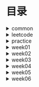 # 目录 #

<details>
<summary>common</summary>

* [DoubleEndNode](./src/main/java/org/lql/common/DoubleEndNode.java)
* [ListNode](./src/main/java/org/lql/common/ListNode.java)

</details>


<details>
<summary>leetcode</summary>

* 【day001】[MergeOrderedArray-88. 合并两个有序数组](./src/main/java/org/lql/leetcode/MergeOrderedArray.java)
* 【day002】[ReverseList-206 反转链表](./src/main/java/org/lql/leetcode/ReverseList.java)
* 【day003】[HasCycle-141. 环形链表](./src/main/java/org/lql/leetcode/HasCycle.java)
* 【day004】[DetectCycle-142. 环形链表](./src/main/java/org/lql/leetcode/DetectCycle.java)
* 【day005】[Valid-20. 有效的括号](./src/main/java/org/lql/leetcode/Valid.java)
* 【day006】[ReverseGroup-25. K 个一组翻转链表](./src/main/java/org/lql/leetcode/ReverseGroup.java)
* 【day007】[MinStack-155. 最小栈](./src/main/java/org/lql/leetcode/MinStack.java)
* 【day008】[TwoSum-1. 两数之和](./src/main/java/org/lql/leetcode/TwoSum.java)
* 【day009】[GroupAnagrams-49. 字母异位词分组](./src/main/java/org/lql/leetcode/GroupAnagrams.java)
* 【day010】[LRUCache-146. LRU 缓存](./src/main/java/org/lql/leetcode/LRUCache.java)
* 【day011】[NumMatrix-304. 二维区域和检索 - 矩阵不可变](./src/main/java/org/lql/leetcode/NumMatrix.java)
* 【day012】[MaxSubArray-53. 最大子数组和](./src/main/java/org/lql/leetcode/MaxSubArray.java)
* 【day013】[ThreeSum-15. 三数之和](./src/main/java/org/lql/leetcode/ThreeSum.java)
* 【day014】[MaxArea-11. 盛最多水的容器](./src/main/java/org/lql/leetcode/MaxArea.java)
* 【day015】[Subsets-78. 子集](./src/main/java/org/lql/leetcode/Subsets.java)
* 【day016】[Combine-77. 组合](./src/main/java/org/lql/leetcode/Combine.java)
* 【day017】[IsValidBST-98. 验证二叉搜索树](./src/main/java/org/lql/leetcode/IsValidBST.java)
* 【day018】[MyPow-50. Pow(x, n)](./src/main/java/org/lql/leetcode/MyPow.java)
* 【day019】[GenerateParenthesis-22. 括号生成](./src/main/java/org/lql/leetcode/GenerateParenthesis.java)
* 【day020】[Codec-297. 二叉树的序列化与反序列化](./src/main/java/org/lql/leetcode/Codec.java)
* 【day021】[CanFinish-207. 课程表](./src/main/java/org/lql/leetcode/CanFinish.java)
* 【day022】[FindRedundantConnection-684. 冗余连接](./src/main/java/org/lql/leetcode/FindRedundantConnection.java)
* 【day023】[LetterCombinations-17. 电话号码的字母组合](./src/main/java/org/lql/leetcode/LetterCombinations.java)
* 【day024】[SolveNQueens-51. N 皇后](./src/main/java/org/lql/leetcode/SolveNQueens.java)
* 【day025】[NumIslands-200. 岛屿数量](./src/main/java/org/lql/leetcode/NumIslands.java)
* 【day026】[MinMutation-433. 最小基因变化](./src/main/java/org/lql/leetcode/MinMutation.java)
* 【day027】[DeleteNode-450. 删除二叉搜索树中的节点](./src/main/java/org/lql/leetcode/DeleteNode.java)
* 【day028】[MergeKLists-23. 合并K个升序链表](./src/main/java/org/lql/leetcode/MergeKLists.java)
* 【day029】[MaxSlidingWindow-239. 滑动窗口最大值](./src/main/java/org/lql/leetcode/MaxSlidingWindow.java)
* 【day030】[Search-704. 二分查找](./src/main/java/org/lql/leetcode/Search.java)
* 【day031】[SearchRange-34. 在排序数组中查找元素的第一个和最后一个位置](./src/main/java/org/lql/leetcode/SearchRange.java)
* 【day032】[MySqrt-69. Sqrt(x)](./src/main/java/org/lql/leetcode/MySqrt.java)
* 【day033】[FindPeakElement-162. 寻找峰值](./src/main/java/org/lql/leetcode/FindPeakElement.java)
* 【day034】[GuessNumber-374. 猜数字大小](./src/main/java/org/lql/leetcode/GuessNumber.java)
* 【day035】2.6[FindKthLargest-215. 数组中的第K个最大元素](./src/main/java/org/lql/leetcode/FindKthLargest.java)
* 【day036】2.7[Merge-56. 合并区间](./src/main/java/org/lql/leetcode/Merge.java)
* 【day037】2.8[ClimbStairs-70. 爬楼梯](./src/main/java/org/lql/leetcode/ClimbStairs.java)
* 【day038】2.9[CoinChange-322. 零钱兑换](./src/main/java/org/lql/leetcode/CoinChange.java)
* 【day039】2.10[MaxProfit-122. 买卖股票的最佳时机 II](./src/main/java/org/lql/leetcode/MaxProfit.java)
* 【day040】2.11[Jump-45. 跳跃游戏 II](./src/main/java/org/lql/leetcode/Jump.java)

* [LeetCode](./src/main/java/org/lql/leetcode/LeetCode.md)

</details>

<details>
<summary>practice</summary>

* [==========week-001==========]
* [Calculate-224. 基本计算器](./src/main/java/org/lql/practice/week01/Calculate.java)【已完成】
* [DetectCycle-142. 环形链表 II ](./src/main/java/org/lql/practice/week01/DetectCycle.java)【已完成】
* [EvalRPN-150. 逆波兰表达式求值](./src/main/java/org/lql/practice/week01/EvalRPN.java)【已完成】
* [HasCycle-141. 环形链表](./src/main/java/org/lql/practice/week01/HasCycle.java)【已完成】
* [IsValid-20. 有效的括号](./src/main/java/org/lql/practice/week01/IsValid.java)【已完成】
* [LargestRectangleArea-84. 柱状图中最大的矩形](./src/main/java/org/lql/practice/week01/LargestRectangleArea.java)【已完成】
* [MaxSlidingWindow-239. 滑动窗口最大值](./src/main/java/org/lql/practice/week01/MaxSlidingWindow.java)【已完成】
* [Merge-88. 合并两个有序数组](./src/main/java/org/lql/practice/week01/Merge.java)【已完成】
* [MinStack-155. 最小栈](./src/main/java/org/lql/practice/week01/MinStack.java)【已完成】
* [MoveZeroes-283. 移动零](./src/main/java/org/lql/practice/week01/MoveZeroes.java)【已完成】
* [NeighborSearch-邻值查找](./src/main/java/org/lql/practice/week01/NeighborSearch.java)【已完成】
* [RemoveDuplicates-26. 删除有序数组中的重复项](./src/main/java/org/lql/practice/week01/RemoveDuplicates.java)【已完成】
* [ReverseKGroup-25. K 个一组翻转链表](./src/main/java/org/lql/practice/week01/ReverseKGroup.java)【已完成】
* [ReverseList-206. 反转链表](./src/main/java/org/lql/practice/week01/ReverseList.java)【已完成】
* [Trap-42. 接雨水](./src/main/java/org/lql/practice/week01/Trap.java)【已完成】


* [==========week-002==========]
  
* [CorpFlightBookings-1109. 航班预订统计](./src/main/java/org/lql/practice/week02/CorpFlightBookings.java)【已完成】
* [FindSubstring-30. 串联所有单词的子串](./src/main/java/org/lql/practice/week02/FindSubstring.java)【已完成】
* [GroupAnagrams-49. 字母异位词分组](./src/main/java/org/lql/practice/week02/GroupAnagrams.java)【已完成】
* [LRUCache-146. LRU 缓存](./src/main/java/org/lql/practice/week02/LRUCache.java)【已完成】
* [MaxArea-11. 盛最多水的容器](./src/main/java/org/lql/practice/week02/MaxArea.java)【已完成】
* [MaxSubArray-53. 最大子数组和](./src/main/java/org/lql/practice/week02/MaxSubArray.java)【已完成】
* [NumberOfSubarrays-1248. 统计「优美子数组」](./src/main/java/org/lql/practice/week02/NumberOfSubarrays.java)【已完成】
* [NumMatrix-304. 二维区域和检索 - 矩阵不可变](./src/main/java/org/lql/practice/week02/NumMatrix.java)【已完成】
* [RobotSim-874. 模拟行走机器人](./src/main/java/org/lql/practice/week02/RobotSim.java)【已完成】
* [ThreeSum-15. 三数之和](./src/main/java/org/lql/practice/week02/ThreeSum.java)【已完成】
* [TwoSum-167. 两数之和 II - 输入有序数组](./src/main/java/org/lql/practice/week02/TwoSum.java)【已完成】


* [==========week-003==========]

* [BuildTree-105. 从前序与中序遍历序列构造二叉树](./src/main/java/org/lql/practice/week03/BuildTree.java)【待完成】
* [CanFinish-207. 课程表](./src/main/java/org/lql/practice/week03/CanFinish.java)【待完成】
* [Codec-297. 二叉树的序列化与反序列化](./src/main/java/org/lql/practice/week03/Codec.java)【待完成】
* [Combine-77. 组合](./src/main/java/org/lql/practice/week03/Combine.java)【待完成】
* [FindRedundantConnection-684. 冗余连接](./src/main/java/org/lql/practice/week03/FindRedundantConnection.java)【待完成】
* [GenerateParenthesis-22. 括号生成](./src/main/java/org/lql/practice/week03/GenerateParenthesis.java)【待完成】
* [InorderTraversal-94. 二叉树的中序遍历](./src/main/java/org/lql/practice/week03/InorderTraversal.java)【待完成】
* [InvertTree-226. 翻转二叉树](./src/main/java/org/lql/practice/week03/InvertTree.java)【待完成】
* [IsValidBST-98. 验证二叉搜索树](./src/main/java/org/lql/practice/week03/IsValidBST.java)【待完成】
* [LevelOrder-429. N 叉树的层序遍历](./src/main/java/org/lql/practice/week03/LevelOrder.java)【待完成】
* [LowestCommonAncestor-236. 二叉树的最近公共祖先](./src/main/java/org/lql/practice/week03/LowestCommonAncestor.java)【待完成】
* [MaxDepth-104. 二叉树的最大深度](./src/main/java/org/lql/practice/week03/MaxDepth.java)【待完成】
* [MinDepth-111. 二叉树的最小深度](./src/main/java/org/lql/practice/week03/MinDepth.java)【待完成】
* [MyPow-50. Pow(x, n)](./src/main/java/org/lql/practice/week03/MyPow.java)【待完成】
* [Permute-46. 全排列](./src/main/java/org/lql/practice/week03/Permute.java)【待完成】
* [Preorder-589. N 叉树的前序遍历](./src/main/java/org/lql/practice/week03/Preorder.java)【待完成】
* [Subsets-78. 子集](./src/main/java/org/lql/practice/week03/Subsets.java)【待完成】


* [==========week-004==========]

* [DeleteNode-450. 删除二叉搜索树中的节点](./src/main/java/org/lql/practice/week04/DeleteNode.java)【待完成】
* [InorderSuccessor-面试题 04.06. 后继者](./src/main/java/org/lql/practice/week04/InorderSuccessor.java)【待完成】
* [InsertIntoBST-701. 二叉搜索树中的插入操作](./src/main/java/org/lql/practice/week04/InsertIntoBST.java)【待完成】
* [LetterCombinations-17. 电话号码的字母组合](./src/main/java/org/lql/practice/week04/LetterCombinations.java)【待完成】
* [LongestIncreasingPath-329. 矩阵中的最长递增路径](./src/main/java/org/lql/practice/week04/LongestIncreasingPath.java)【待完成】
* [MaxSlidingWindow-239. 滑动窗口最大值](./src/main/java/org/lql/practice/week04/MaxSlidingWindow.java)【待完成】
* [MergeKLists-23. 合并K个升序链表](./src/main/java/org/lql/practice/week04/MergeKLists.java)【待完成】
* [MinMutation-433. 最小基因变化](./src/main/java/org/lql/practice/week04/MinMutation.java)【待完成】
* [NumIslands-200. 岛屿数量](./src/main/java/org/lql/practice/week04/NumIslands.java)【待完成】
* [SolveNQueens-51. N 皇后](./src/main/java/org/lql/practice/week04/SolveNQueens.java)【待完成】


* [==========week-005==========]

* [FindKthLargest-215. 数组中的第K个最大元素](./src/main/java/org/lql/practice/week05/FindKthLargest.java)【待完成】
* [FindMin-153. 寻找旋转排序数组中的最小值](./src/main/java/org/lql/practice/week05/FindMin.java)【待完成】
* [FindPeakElement-162. 寻找峰值](./src/main/java/org/lql/practice/week05/FindPeakElement.java)【待完成】
* [GuessNumber-374. 猜数字大小](./src/main/java/org/lql/practice/week05/GuessNumber.java)【待完成】
* [Merge-56. 合并区间](./src/main/java/org/lql/practice/week05/Merge.java)【待完成】
* [MinDays-1482. 制作 m 束花所需的最少天数](./src/main/java/org/lql/practice/week05/MinDays.java)【待完成】
* [MySqrt-69. x 的平方根](./src/main/java/org/lql/practice/week05/MySqrt.java)【待完成】
* [RelativeSortArray-1122. 数组的相对排序](./src/main/java/org/lql/practice/week05/RelativeSortArray.java)【待完成】
* [ReversePairs-493. 翻转对](./src/main/java/org/lql/practice/week05/ReversePairs.java)【待完成】
* [Search-704. 二分查找](./src/main/java/org/lql/practice/week05/Search.java)【待完成】
* [SearchRange-34. 在排序数组中查找元素的第一个和最后一个位置](./src/main/java/org/lql/practice/week05/SearchRange.java)【待完成】
* [SortArray-912. 排序数组](./src/main/java/org/lql/practice/week05/SortArray.java)【待完成】
* [SplitArray-410. 分割数组的最大值](./src/main/java/org/lql/practice/week05/SplitArray.java)【待完成】
* [WarehouseLocation-货仓选址](./src/main/java/org/lql/practice/week05/WarehouseLocation.java)【待完成】


* [==========week-006==========]

* [CoinChange-322. 零钱兑换](./src/main/java/org/lql/practice/week06/CoinChange.java)【待完成】
* [FindContentChildren-455. 分发饼干](./src/main/java/org/lql/practice/week06/FindContentChildren.java)【待完成】
* [Jump-45. 跳跃游戏 II](./src/main/java/org/lql/practice/week06/Jump.java)【待完成】
* [LemonadeChange-860. 柠檬水找零](./src/main/java/org/lql/practice/week06/LemonadeChange.java)【待完成】
* [LengthOfLIS-300. 最长递增子序列](./src/main/java/org/lql/practice/week06/LengthOfLIS.java)【待完成】
* [LongestCommonSubsequence-1143. 最长公共子序列](./src/main/java/org/lql/practice/week06/LongestCommonSubsequence.java)【待完成】
* [MaxProduct-152. 乘积最大子数组](./src/main/java/org/lql/practice/week06/MaxProduct.java)【待完成】
* [MaxProfit-122. 买卖股票的最佳时机 II](./src/main/java/org/lql/practice/week06/MaxProfit.java)【待完成】
* [MaxSubArray-53. 最大子数组和](./src/main/java/org/lql/practice/week06/MaxSubArray.java)【待完成】
* [MinimumEffort-1665. 完成所有任务的最少初始能量](./src/main/java/org/lql/practice/week06/MinimumEffort.java)【待完成】
* [UniquePathsWithObstacles-63. 不同路径 II](./src/main/java/org/lql/practice/week06/UniquePathsWithObstacles.java)【待完成】


* [==========week-007==========]


* [==========week-008==========]


* [==========week-009==========]


* [==========week-010==========]

</details>
<details>
<summary>week01</summary>

* [MaximalRectangle-85. 最大矩形](./src/main/java/org/lql/week01/MaximalRectangle.java)【已完成】
* [MergeOrderedList-21 合并两个有序链表](./src/main/java/org/lql/week01/MergeOrderedList.java)【已完成】
* [MyCircularDeque-641. 设计循环双端队列](./src/main/java/org/lql/week01/MyCircularDeque.java)【已完成】
* [PlusOne-1. 加一](./src/main/java/org/lql/week01/PlusOne.java)【已完成】

</details>
<details>
<summary>week02</summary>

* [FindShortestSubArray-697. 数组的度](./src/main/java/org/lql/week02/FindShortestSubArray.java)【已完成】
* [NumSubmatrixSumTarget-1074. 元素和为目标值的子矩阵数量](./src/main/java/org/lql/week02/NumSubmatrixSumTarget.java)【已完成】
* [SubarraySum-560. 和为 K 的子数组](./src/main/java/org/lql/week02/SubarraySum.java)【已完成】
* [SubdomainVisits-811. 子域名访问计数](./src/main/java/org/lql/week02/SubdomainVisits.java)【已完成】

</details>
<details>
<summary>week03</summary>

* [BuildTree-106. 从中序与后序遍历序列构造二叉树](./src/main/java/org/lql/week03/BuildTree.java)【已完成】
* [FindOrder-210. 课程表 II](./src/main/java/org/lql/week03/FindOrder.java)【未完成】
* [FindRedundantDirectedConnection-685. 冗余连接 II](./src/main/java/org/lql/week03/FindRedundantDirectedConnection.java)【未完成】
* [MergeKLists-23. 合并K个升序链表](./src/main/java/org/lql/week03/MergeKLists.java)【已完成】
* [PermuteUnique-47. 全排列 II](./src/main/java/org/lql/week03/PermuteUnique.java)【未完成】

</details>
<details>
<summary>week04</summary>

* [ConvertBST-538. 把二叉搜索树转换为累加树](./src/main/java/org/lql/week04/ConvertBST.java)【已完成】
* [Solve-130. 被围绕的区域](./src/main/java/org/lql/week04/Solve.java)【已完成】
* [Twitter-355. 设计推特](./src/main/java/org/lql/week04/Twitter.java)【未完成】

</details>
<details>
<summary>week05</summary>

* [CountRangeSum-327. 区间和的个数](./src/main/java/org/lql/week05/CountRangeSum.java)【未完成】
* [FindMin-154. 寻找旋转排序数组中的最小值 II](./src/main/java/org/lql/week05/FindMin.java)【已完成】
* [MinEatingSpeed-875. 爱吃香蕉的珂珂](./src/main/java/org/lql/week05/MinEatingSpeed.java)【已完成】
* [ShipWithinDays-1011. 在 D 天内送达包裹的能力](./src/main/java/org/lql/week05/ShipWithinDays.java)【已完成】
* [TopVotedCandidate-911. 在线选举](./src/main/java/org/lql/week05/TopVotedCandidate.java)【未完成】

</details>
<details>
<summary>week06</summary>

* [ClimbStairs-70. 爬楼梯](./src/main/java/org/lql/week06/ClimbStairs.java)【未完成】
* [FindNumberOfLIS-673. 最长递增子序列的个数](./src/main/java/org/lql/week06/FindNumberOfLIS.java)【未完成】
* [MinimumTotal-120. 三角形最小路径和](./src/main/java/org/lql/week06/MinimumTotal.java)【未完成】

</details>
